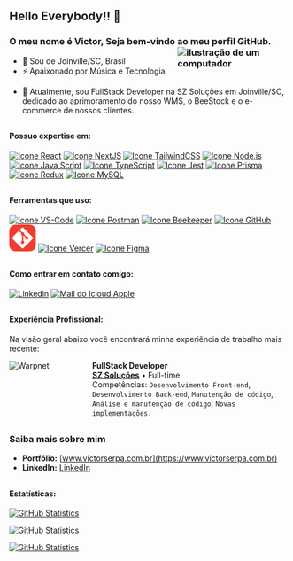 <link rel="stylesheet" href="https://cdn.jsdelivr.net/gh/devicons/devicon@v2.15.1/devicon.min.css">

## Hello Everybody!! 👋
### O meu nome é Victor, Seja bem-vindo ao meu perfil GitHub. <img src="https://raw.githubusercontent.com/MicaelliMedeiros/micaellimedeiros/master/image/computer-illustration.png" alt="ilustração de um computador" min-width="200px" max-width="200px" width="200px" align="right">

- 🔰  Sou de Joinville/SC, Brasil
- ⚡ Apaixonado por Música e Tecnologia
<!-- - 🧠 Estudante de Desenvolvimento de Software na Cubos Academy -->
- 🏦 Atualmente, sou FullStack Developer na SZ Soluções em Joinville/SC, dedicado ao aprimoramento do nosso WMS, o BeeStock e o e-commerce de nossos clientes.

##

#### Possuo expertise em:
[<img height="48px" width="48px" alt="Icone React" src="https://skillicons.dev/icons?i=react"/>](https://pt-br.react.dev)
[<img height="48px" width="48px" alt="Icone NextJS" src="https://skillicons.dev/icons?i=nextjs"/>](https://nextjs.org/)
[<img height="48px" width="48px" alt="Icone TailwindCSS" src="https://skillicons.dev/icons?i=tailwind"/>](https://tailwindcss.com/)
[<img height="48px" width="48px" alt="Icone Node.js" src="https://skillicons.dev/icons?i=nodejs"/>](https://nodejs.org)
[<img height="48px" width="48px" alt="Icone Java Script" src="https://skillicons.dev/icons?i=js"/>](https://developer.mozilla.org/pt-BR/docs/Web/JavaScript)
[<img height="48px" width="48px" alt="Icone TypeScript" src="https://skillicons.dev/icons?i=ts"/>](https://www.typescriptlang.org/pt/)
[<img height="48px" width="48px" alt="Icone Jest" src="https://skillicons.dev/icons?i=jest"/>](https://jestjs.io/pt-BR/)
[<img height="48px" width="48px" alt="Icone Prisma" src="https://skillicons.dev/icons?i=prisma"/>](https://www.prisma.io/)
[<img height="48px" width="48px" alt="Icone Redux" src="https://skillicons.dev/icons?i=redux"/>](https://redux.js.org/)
[<img height="48px" width="48px" alt="Icone MySQL" src="https://skillicons.dev/icons?i=mysql"/>](https://www.mysql.com/)



##

#### Ferramentas que uso:
[<img height="48px" width="48px" alt="Icone VS-Code" src="https://skillicons.dev/icons?i=vscode"/>](https://code.visualstudio.com)
[<img height="48px" width="48px" alt="Icone Postman" src="https://i.postimg.cc/QNyBTNVk/postman.png"/>](https://www.postman.com)
[<img height="48px" width="48px" alt="Icone Beekeeper" src="https://i.postimg.cc/j5sT81d4/beekeeperstudio.png"/>](https://www.beekeeperstudio.io)
[<img height="48px" width="48px" alt="Icone GitHub" src="https://skillicons.dev/icons?i=github"/>](https://github.com/)
[<img height="48px" width="48px" alt="Icone Git" src="https://raw.githubusercontent.com/tandpfun/skill-icons/main/icons/Git.svg"/>](https://git-scm.com)
[<img height="48px" width="48px" alt="Icone Vercer" src="https://skillicons.dev/icons?i=vercel"/>](https://vercel.com)
[<img height="48px" width="48px" alt="Icone Figma" src="https://skillicons.dev/icons?i=figma"/>](https://www.figma.com)

##

#### Como entrar em contato comigo:
[<img alt="Linkedin" src="https://img.shields.io/badge/-linkedin-%230077B5?style=for-the-badge&logo=linkedin&logoColor=white"/>](https://www.linkedin.com/in/israelltulio)
[<img alt="Mail do Icloud Apple" src="https://img.shields.io/badge/mail-FFFFFF?style=for-the-badge&logo=apple&logoColor=black"/>](mailto:israelltulio@icloud.com)

##

#### Experiência Profissional:
Na visão geral abaixo você encontrará minha experiência de trabalho mais recente:

[<img align="left" height="94px" width="150px" alt="Warpnet" src="https://i.postimg.cc/v85c8YjN/Prancheta-3.png"/>](https://szsolucoes.com.br)
**FullStack Developer** \
[**SZ Soluções**](https://szsolucoes.com.br) • Full-time \
Competências: `Desenvolvimento Front-end`, `Desenvolvimento Back-end`, `Manutenção de código`, 
<br/> `Análise e manutenção de código`, `Novas implementações.`

##

### Saiba mais sobre mim

- **Portfólio:** [www.victorserpa.com.br](https://www.victorserpa.com.br)
- **LinkedIn:** [LinkedIn](https://www.linkedin.com/in/victorserpa/)

##

#### Estatísticas:
[<img height="180px" alt="GitHub Statistics" src="https://github-readme-stats.vercel.app/api/top-langs/?username=victorserpa&layout=compact&langs_count=7&theme=radical"/>](https://github.com/)

[<img height="153px" alt="GitHub Statistics" src="http://github-readme-streak-stats.herokuapp.com/?user=victorserpa&amp;theme=radical"/>](https://github.com/)

[<img height="180px" alt="GitHub Statistics" src="https://github-readme-stats.vercel.app/api/?username=victorserpa&show_icons=true&include_all_commits=true&theme=radical"/>](https://github.com/)
